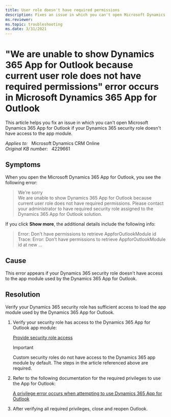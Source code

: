 ```yaml
---
title: User role doesn't have required permissions
description: Fixes an issue in which you can't open Microsoft Dynamics 365 App for Outlook if your Dynamics 365 security role doesn't have access to the app module.
ms.reviewer: 
ms.topic: troubleshooting
ms.date: 3/31/2021
---
```

# "We are unable to show Dynamics 365 App for Outlook because current user role does not have required permissions" error occurs in Microsoft Dynamics 365 App for Outlook

This article helps you fix an issue in which you can't open Microsoft Dynamics 365 App for Outlook if your Dynamics 365 security role doesn't have access to the app module.

_Applies to:_ &nbsp; Microsoft Dynamics CRM Online  
_Original KB number:_ &nbsp; 4229661

## Symptoms

When you open the Microsoft Dynamics 365 App for Outlook, you see the following error:

> We're sorry  
> We are unable to show Dynamics 365 App for Outlook because current user role does not have required permissions. Please contact your administrator to have required security role assigned to the Dynamics 365 App for Outlook solution.

If you click **Show more**, the additional details include the following info:

> Error: Don't have permissions to retrieve AppforOutlookModule id  
> Trace: Error: Don't have permissions to retrieve AppforOutlookModule id at new ...

## Cause

This error appears if your Dynamics 365 security role doesn't have access to the app module used by the Dynamics 365 App for Outlook.

## Resolution

Verify your Dynamics 365 security role has sufficient access to load the app module used by the Dynamics 365 App for Outlook.

1. Verify your security role has access to the Dynamics 365 App for Outlook app module:

    [Provide security role access](/dynamics365/outlook-app/deploy-dynamics-365-app-for-outlook#provide-security-role-access)

    > [!IMPORTANT]
    > Custom security roles do not have access to the Dynamics 365 app module by default. The steps in the article referenced above are required.

2. Refer to the following documentation for the required privileges to use the App for Outlook:

    [A privilege error occurs when attempting to use Dynamics 365 App for Outlook](https://support.microsoft.com/help/4563997)

3. After verifying all required privileges, close and reopen Outlook.
